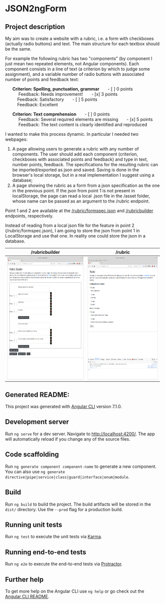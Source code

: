 # JSON2ngForm

## Project description
My aim was to create a website with a rubric, i.e. a form with checkboxes (actually radio buttons) and text. The main structure for each textbox should be the same. 

For example the following rubric has two "components" (by component I just mean two repeated elements, not Angular components). Each component consists in a line of text (a criterion by which to judge some assignment), and a variable number of radio buttons with associated number of points and feedback text: 

&nbsp;&nbsp;&nbsp;&nbsp;&nbsp;&nbsp;**Criterion: Spelling, punctuation, grammar**
&nbsp;&nbsp;&nbsp;&nbsp;&nbsp;&nbsp;- [ ] 0 points  
&nbsp;&nbsp;&nbsp;&nbsp;&nbsp;&nbsp;&nbsp;&nbsp;&nbsp;&nbsp; Feedback: Needs improvement!
&nbsp;&nbsp;&nbsp;&nbsp;&nbsp;&nbsp;- [x] 3 points  
&nbsp;&nbsp;&nbsp;&nbsp;&nbsp;&nbsp;&nbsp;&nbsp;&nbsp;&nbsp;Feedback: Satisfactory
&nbsp;&nbsp;&nbsp;&nbsp;&nbsp;&nbsp;- [ ] 5 points  
&nbsp;&nbsp;&nbsp;&nbsp;&nbsp;&nbsp;&nbsp;&nbsp;&nbsp;&nbsp;Feedback: Excellent

&nbsp;&nbsp;&nbsp;&nbsp;&nbsp;&nbsp;**Criterion: Text comprehension**
&nbsp;&nbsp;&nbsp;&nbsp;&nbsp;&nbsp;- [ ] 0 points  
&nbsp;&nbsp;&nbsp;&nbsp;&nbsp;&nbsp;&nbsp;&nbsp;&nbsp;&nbsp; Feedback: Several required elements are missing
&nbsp;&nbsp;&nbsp;&nbsp;&nbsp;&nbsp;- [x] 5 points   
&nbsp;&nbsp;&nbsp;&nbsp;&nbsp;&nbsp;&nbsp;&nbsp;&nbsp;&nbsp; Feedback: The text content is clearly identified and reproduced

I wanted to make this process dynamic. In particular I needed two webpages: 
1. A page allowing users to generate a rubric with any number of components. The user should add each component (criterion, checkboxes with associated points and feedback) and type in text, number points, feedback. The specifications for the resulting rubric can be imported/exported as json and saved. Saving is done in the browser's local storage, but in a real implementation I suggest using a database;
2. A page showing the rubric as a form from a json specification as the one in the previous point. If the json from point 1 is not present in localStorage, the page can read a local .json file in the /asset folder, whose name can be passed as an argument to the /rubric endpoint.

Point 1 and 2 are available at the [/rubric/formspec.json](http://localhost:4200/rubric/formspec.json) and [/rubricbuilder](http://localhost:4200/rubricbuilder.json) endpoints, respectively. 

Instead of reading from a local json file for the feature in point 2 (/rubric/formspec.json), I am going to store the json from point 1 in LocalStorage and use that one. In reality one could store the json in a database. 

/rubricbuilder             |  /rubric
:-------------------------:|:-------------------------:
<a href="https://github.com/aless80/JSON2ngForm/blob/master/img/01_rubricbuilder.png"><img src="https://github.com/aless80/JSON2ngForm/blob/master/img/01_rubricbuilder.png" height="400" ></a>  | <a href="https://github.com/aless80/JSON2ngForm/blob/master/img/02_rubric.png"><img src="https://github.com/aless80/JSON2ngForm/blob/master/img/02_rubric.png" height="400" ></a>











## Generated README:
This project was generated with [Angular CLI](https://github.com/angular/angular-cli) version 7.1.0.

## Development server

Run `ng serve` for a dev server. Navigate to [http://localhost:4200/](http://localhost:4200/). The app will automatically reload if you change any of the source files.

## Code scaffolding

Run `ng generate component component-name` to generate a new component. You can also use `ng generate directive|pipe|service|class|guard|interface|enum|module`.

## Build

Run `ng build` to build the project. The build artifacts will be stored in the `dist/` directory. Use the `--prod` flag for a production build.

## Running unit tests

Run `ng test` to execute the unit tests via [Karma](https://karma-runner.github.io).

## Running end-to-end tests

Run `ng e2e` to execute the end-to-end tests via [Protractor](http://www.protractortest.org/).

## Further help

To get more help on the Angular CLI use `ng help` or go check out the [Angular CLI README](https://github.com/angular/angular-cli/blob/master/README.md).
